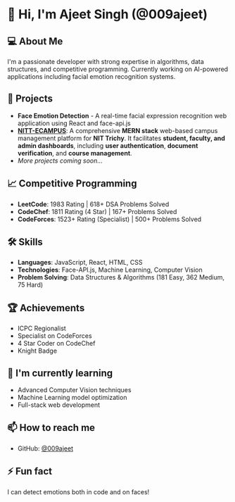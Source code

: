 # 👋 Hi, I'm Ajeet Singh (@009ajeet)

## 💻 About Me
I'm a passionate developer with strong expertise in algorithms, data structures, and competitive programming. Currently working on AI-powered applications including facial emotion recognition systems.

## 🔭 Projects
- **Face Emotion Detection** - A real-time facial expression recognition web application using React and face-api.js
- **[NITT-ECAMPUS](https://github.com/009ajeet/NITT-ECAMPUS)**: A comprehensive **MERN stack** web-based campus management platform for **NIT Trichy**. It facilitates **student, faculty, and admin dashboards**, including **user authentication**, **document verification**, and **course management**.
- *More projects coming soon...*

## 📈 Competitive Programming
- **LeetCode**: 1983 Rating | 618+ DSA Problems Solved
- **CodeChef**: 1811 Rating (4 Star) | 167+ Problems Solved
- **CodeForces**: 1523+ Rating (Specialist) | 500+ Problems Solved

## 🛠️ Skills
- **Languages**: JavaScript, React, HTML, CSS
- **Technologies**: Face-API.js, Machine Learning, Computer Vision
- **Problem Solving**: Data Structures & Algorithms (181 Easy, 362 Medium, 75 Hard)

## 🏆 Achievements
- ICPC Regionalist
- Specialist on CodeForces
- 4 Star Coder on CodeChef
- Knight Badge

## 🌱 I'm currently learning
- Advanced Computer Vision techniques
- Machine Learning model optimization
- Full-stack web development

## 📫 How to reach me
- GitHub: [@009ajeet](https://github.com/009ajeet)

## ⚡ Fun fact
I can detect emotions both in code and on faces!
